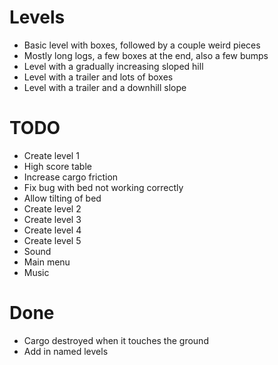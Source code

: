 # Levels
* Basic level with boxes, followed by a couple weird pieces
* Mostly long logs, a few boxes at the end, also a few bumps
* Level with a gradually increasing sloped hill
* Level with a trailer and lots of boxes
* Level with a trailer and a downhill slope

# TODO
* Create level 1
* High score table
* Increase cargo friction
* Fix bug with bed not working correctly
* Allow tilting of bed
* Create level 2
* Create level 3
* Create level 4
* Create level 5
* Sound
* Main menu
* Music

# Done
* Cargo destroyed when it touches the ground
* Add in named levels